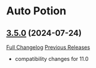 # Auto Potion

## [3.5.0](https://github.com/ollidiemaus/AutoPotion/tree/3.5.0) (2024-07-24)
[Full Changelog](https://github.com/ollidiemaus/AutoPotion/compare/3.4.1...3.5.0) [Previous Releases](https://github.com/ollidiemaus/AutoPotion/releases)

- compatibility changes for 11.0  

